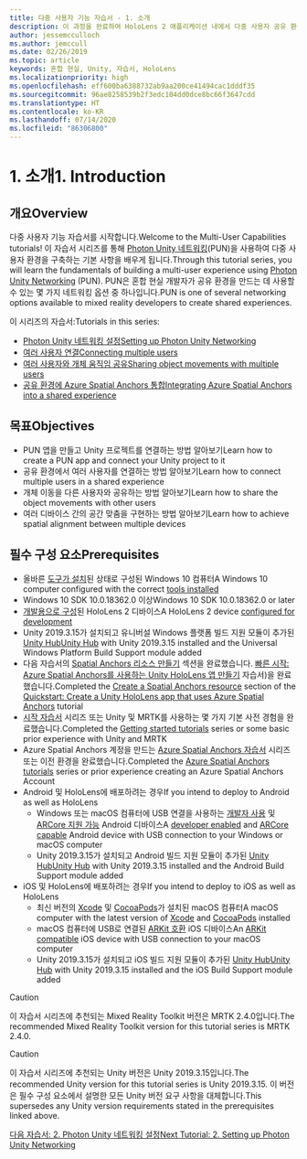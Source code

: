```yaml
---
title: 다중 사용자 기능 자습서 - 1. 소개
description: 이 과정을 완료하여 HoloLens 2 애플리케이션 내에서 다중 사용자 공유 환경을 구현하는 방법을 알아봅니다.
author: jessemcculloch
ms.author: jemccull
ms.date: 02/26/2019
ms.topic: article
keywords: 혼합 현실, Unity, 자습서, HoloLens
ms.localizationpriority: high
ms.openlocfilehash: eff600ba6388732ab9aa200ce41494cac1dddf35
ms.sourcegitcommit: 96ae8258539b2f3edc104dd0dce8bc66f3647cdd
ms.translationtype: HT
ms.contentlocale: ko-KR
ms.lasthandoff: 07/14/2020
ms.locfileid: "86306800"
---
```

# <a name="1-introduction"></a><span data-ttu-id="be33d-105">1. 소개</span><span class="sxs-lookup"><span data-stu-id="be33d-105">1. Introduction</span></span>

## <a name="overview"></a><span data-ttu-id="be33d-106">개요</span><span class="sxs-lookup"><span data-stu-id="be33d-106">Overview</span></span>

<span data-ttu-id="be33d-107">다중 사용자 기능 자습서를 시작합니다.</span><span class="sxs-lookup"><span data-stu-id="be33d-107">Welcome to the Multi-User Capabilities tutorials!</span></span> <span data-ttu-id="be33d-108">이 자습서 시리즈를 통해 <a href="https://www.photonengine.com/PUN" target="_blank">Photon Unity 네트워킹</a>(PUN)을 사용하여 다중 사용자 환경을 구축하는 기본 사항을 배우게 됩니다.</span><span class="sxs-lookup"><span data-stu-id="be33d-108">Through this tutorial series, you will learn the fundamentals of building a multi-user experience using <a href="https://www.photonengine.com/PUN" target="_blank">Photon Unity Networking</a> (PUN).</span></span> <span data-ttu-id="be33d-109">PUN은 혼합 현실 개발자가 공유 환경을 만드는 데 사용할 수 있는 몇 가지 네트워킹 옵션 중 하나입니다.</span><span class="sxs-lookup"><span data-stu-id="be33d-109">PUN is one of several networking options available to mixed reality developers to create shared experiences.</span></span>

<span data-ttu-id="be33d-110">이 시리즈의 자습서:</span><span class="sxs-lookup"><span data-stu-id="be33d-110">Tutorials in this series:</span></span>

* [<span data-ttu-id="be33d-111">Photon Unity 네트워킹 설정</span><span class="sxs-lookup"><span data-stu-id="be33d-111">Setting up Photon Unity Networking</span></span>](mr-learning-sharing-02.md)
* [<span data-ttu-id="be33d-112">여러 사용자 연결</span><span class="sxs-lookup"><span data-stu-id="be33d-112">Connecting multiple users</span></span>](mr-learning-sharing-03.md)
* [<span data-ttu-id="be33d-113">여러 사용자와 개체 움직임 공유</span><span class="sxs-lookup"><span data-stu-id="be33d-113">Sharing object movements with multiple users</span></span>](mr-learning-sharing-04.md)
* [<span data-ttu-id="be33d-114">공유 환경에 Azure Spatial Anchors 통합</span><span class="sxs-lookup"><span data-stu-id="be33d-114">Integrating Azure Spatial Anchors into a shared experience</span></span>](mr-learning-sharing-05.md)

## <a name="objectives"></a><span data-ttu-id="be33d-115">목표</span><span class="sxs-lookup"><span data-stu-id="be33d-115">Objectives</span></span>

* <span data-ttu-id="be33d-116">PUN 앱을 만들고 Unity 프로젝트를 연결하는 방법 알아보기</span><span class="sxs-lookup"><span data-stu-id="be33d-116">Learn how to create a PUN app and connect your Unity project to it</span></span>
* <span data-ttu-id="be33d-117">공유 환경에서 여러 사용자를 연결하는 방법 알아보기</span><span class="sxs-lookup"><span data-stu-id="be33d-117">Learn how to connect multiple users in a shared experience</span></span>
* <span data-ttu-id="be33d-118">개체 이동을 다른 사용자와 공유하는 방법 알아보기</span><span class="sxs-lookup"><span data-stu-id="be33d-118">Learn how to share the object movements with other users</span></span>
* <span data-ttu-id="be33d-119">여러 디바이스 간의 공간 맞춤을 구현하는 방법 알아보기</span><span class="sxs-lookup"><span data-stu-id="be33d-119">Learn how to achieve spatial alignment between multiple devices</span></span>

## <a name="prerequisites"></a><span data-ttu-id="be33d-120">필수 구성 요소</span><span class="sxs-lookup"><span data-stu-id="be33d-120">Prerequisites</span></span>

* <span data-ttu-id="be33d-121">올바른 [도구가 설치](install-the-tools.md)된 상태로 구성된 Windows 10 컴퓨터</span><span class="sxs-lookup"><span data-stu-id="be33d-121">A Windows 10 computer configured with the correct [tools installed](install-the-tools.md)</span></span>
* <span data-ttu-id="be33d-122">Windows 10 SDK 10.0.18362.0 이상</span><span class="sxs-lookup"><span data-stu-id="be33d-122">Windows 10 SDK 10.0.18362.0 or later</span></span>
* <span data-ttu-id="be33d-123">[개발용으로 구성](using-visual-studio.md#enabling-developer-mode)된 HoloLens 2 디바이스</span><span class="sxs-lookup"><span data-stu-id="be33d-123">A HoloLens 2 device [configured for development](using-visual-studio.md#enabling-developer-mode)</span></span>
* <span data-ttu-id="be33d-124">Unity 2019.3.15가 설치되고 유니버설 Windows 플랫폼 빌드 지원 모듈이 추가된 <a href="https://docs.unity3d.com/Manual/GettingStartedInstallingHub.html" target="_blank">Unity Hub</a></span><span class="sxs-lookup"><span data-stu-id="be33d-124"><a href="https://docs.unity3d.com/Manual/GettingStartedInstallingHub.html" target="_blank">Unity Hub</a> with Unity 2019.3.15 installed and the Universal Windows Platform Build Support module added</span></span>
* <span data-ttu-id="be33d-125">다음 자습서의 [Spatial Anchors 리소스 만들기](https://docs.microsoft.com/azure/spatial-anchors/quickstarts/get-started-unity-hololens#create-a-spatial-anchors-resource) 섹션을 완료했습니다. [빠른 시작: Azure Spatial Anchors를 사용하는 Unity HoloLens 앱 만들기](https://docs.microsoft.com/azure/spatial-anchors/quickstarts/get-started-unity-hololens) 자습서)을 완료했습니다.</span><span class="sxs-lookup"><span data-stu-id="be33d-125">Completed the [Create a Spatial Anchors resource](https://docs.microsoft.com/azure/spatial-anchors/quickstarts/get-started-unity-hololens#create-a-spatial-anchors-resource) section of the [Quickstart: Create a Unity HoloLens app that uses Azure Spatial Anchors](https://docs.microsoft.com/azure/spatial-anchors/quickstarts/get-started-unity-hololens) tutorial</span></span>
* <span data-ttu-id="be33d-126">[시작 자습서](mr-learning-base-01.md) 시리즈 또는 Unity 및 MRTK를 사용하는 몇 가지 기본 사전 경험을 완료했습니다.</span><span class="sxs-lookup"><span data-stu-id="be33d-126">Completed the [Getting started tutorials](mr-learning-base-01.md) series or some basic prior experience with Unity and MRTK</span></span>
* <span data-ttu-id="be33d-127">Azure Spatial Anchors 계정을 만드는 [Azure Spatial Anchors 자습서](mr-learning-asa-01.md) 시리즈 또는 이전 환경을 완료했습니다.</span><span class="sxs-lookup"><span data-stu-id="be33d-127">Completed the [Azure Spatial Anchors tutorials](mr-learning-asa-01.md) series or prior experience creating an Azure Spatial Anchors Account</span></span>
* <span data-ttu-id="be33d-128">Android 및 HoloLens에 배포하려는 경우</span><span class="sxs-lookup"><span data-stu-id="be33d-128">If you intend to deploy to Android as well as HoloLens</span></span>
  * <span data-ttu-id="be33d-129">Windows 또는 macOS 컴퓨터에 USB 연결을 사용하는 <a href="https://developer.android.com/studio/debug/dev-options" target="_blank">개발자 사용</a> 및 <a href="https://developers.google.com/ar/discover/supported-devices" target="_blank">ARCore 지원 가능</a> Android 디바이스</span><span class="sxs-lookup"><span data-stu-id="be33d-129">A <a href="https://developer.android.com/studio/debug/dev-options" target="_blank">developer enabled</a> and <a href="https://developers.google.com/ar/discover/supported-devices" target="_blank">ARCore capable</a> Android device with USB connection to your Windows or macOS computer</span></span>
  * <span data-ttu-id="be33d-130">Unity 2019.3.15가 설치되고 Android 빌드 지원 모듈이 추가된 <a href="https://docs.unity3d.com/Manual/GettingStartedInstallingHub.html" target="_blank">Unity Hub</a></span><span class="sxs-lookup"><span data-stu-id="be33d-130"><a href="https://docs.unity3d.com/Manual/GettingStartedInstallingHub.html" target="_blank">Unity Hub</a> with Unity 2019.3.15 installed and the Android Build Support module added</span></span>
* <span data-ttu-id="be33d-131">iOS 및 HoloLens에 배포하려는 경우</span><span class="sxs-lookup"><span data-stu-id="be33d-131">If you intend to deploy to iOS as well as HoloLens</span></span>
  * <span data-ttu-id="be33d-132">최신 버전의 <a href="https://geo.itunes.apple.com/us/app/xcode/id497799835?mt=12" target="_blank">Xcode</a> 및 <a href="https://cocoapods.org" target="_blank">CocoaPods</a>가 설치된 macOS 컴퓨터</span><span class="sxs-lookup"><span data-stu-id="be33d-132">A macOS computer with the latest version of <a href="https://geo.itunes.apple.com/us/app/xcode/id497799835?mt=12" target="_blank">Xcode</a> and <a href="https://cocoapods.org" target="_blank">CocoaPods</a> installed</span></span>
  * <span data-ttu-id="be33d-133">macOS 컴퓨터에 USB로 연결된 <a href="https://developer.apple.com/documentation/arkit/verifying_device_support_and_user_permission" target="_blank">ARKit 호환</a> iOS 디바이스</span><span class="sxs-lookup"><span data-stu-id="be33d-133">An <a href="https://developer.apple.com/documentation/arkit/verifying_device_support_and_user_permission" target="_blank">ARKit compatible</a> iOS device with USB connection to your macOS computer</span></span>
  * <span data-ttu-id="be33d-134">Unity 2019.3.15가 설치되고 iOS 빌드 지원 모듈이 추가된 <a href="https://docs.unity3d.com/Manual/GettingStartedInstallingHub.html" target="_blank">Unity Hub</a></span><span class="sxs-lookup"><span data-stu-id="be33d-134"><a href="https://docs.unity3d.com/Manual/GettingStartedInstallingHub.html" target="_blank">Unity Hub</a> with Unity 2019.3.15 installed and the iOS Build Support module added</span></span>

> [!CAUTION]
> <span data-ttu-id="be33d-135">이 자습서 시리즈에 추천되는 Mixed Reality Toolkit 버전은 MRTK 2.4.0입니다.</span><span class="sxs-lookup"><span data-stu-id="be33d-135">The recommended Mixed Reality Toolkit version for this tutorial series is MRTK 2.4.0.</span></span>

> [!CAUTION]
> <span data-ttu-id="be33d-136">이 자습서 시리즈에 추천되는 Unity 버전은 Unity 2019.3.15입니다.</span><span class="sxs-lookup"><span data-stu-id="be33d-136">The recommended Unity version for this tutorial series is Unity 2019.3.15.</span></span> <span data-ttu-id="be33d-137">이 버전은 필수 구성 요소에서 설명한 모든 Unity 버전 요구 사항을 대체합니다.</span><span class="sxs-lookup"><span data-stu-id="be33d-137">This supersedes any Unity version requirements stated in the prerequisites linked above.</span></span>

[<span data-ttu-id="be33d-138">다음 자습서: 2. Photon Unity 네트워킹 설정</span><span class="sxs-lookup"><span data-stu-id="be33d-138">Next Tutorial: 2. Setting up Photon Unity Networking</span></span>](mr-learning-sharing-02.md)

